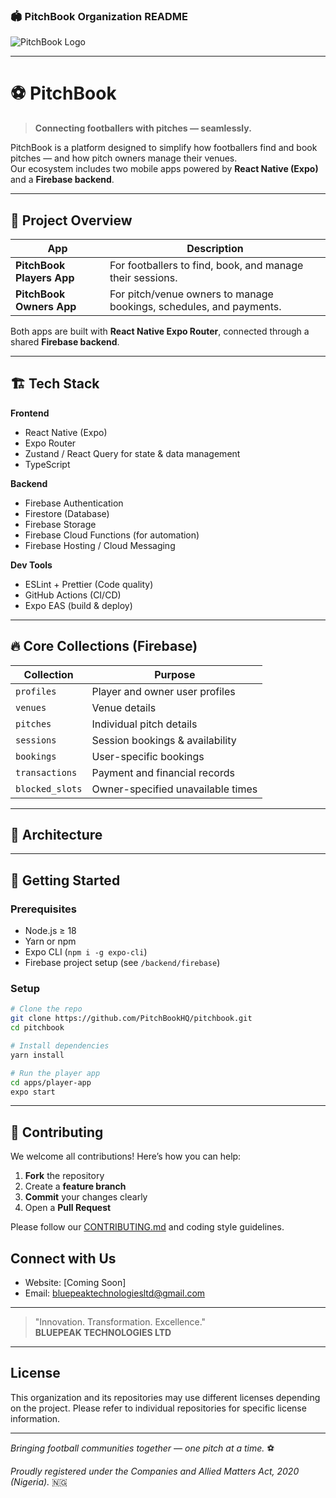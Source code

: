 ### 🏟️ **PitchBook Organization README**
![PitchBook Logo](https://raw.githubusercontent.com/pitchbookng/pitchbookng/refs/heads/main/assets/Secondary_Logo.png)

---


# ⚽ PitchBook

> **Connecting footballers with pitches — seamlessly.**

PitchBook is a platform designed to simplify how footballers find and book pitches — and how pitch owners manage their venues.  
Our ecosystem includes two mobile apps powered by **React Native (Expo)** and a **Firebase backend**.

---

## 🧩 Project Overview

| App | Description |
| --- | --- |
| **PitchBook Players App** | For footballers to find, book, and manage their sessions. |
| **PitchBook Owners App** | For pitch/venue owners to manage bookings, schedules, and payments. |

Both apps are built with **React Native Expo Router**, connected through a shared **Firebase backend**.

---

## 🏗️ Tech Stack

**Frontend**
- React Native (Expo)
- Expo Router
- Zustand / React Query for state & data management
- TypeScript

**Backend**
- Firebase Authentication
- Firestore (Database)
- Firebase Storage
- Firebase Cloud Functions (for automation)
- Firebase Hosting / Cloud Messaging

**Dev Tools**
- ESLint + Prettier (Code quality)
- GitHub Actions (CI/CD)
- Expo EAS (build & deploy)

---

## 🔥 Core Collections (Firebase)

| Collection | Purpose |
| ----------- | -------- |
| `profiles` | Player and owner user profiles |
| `venues` | Venue details |
| `pitches` | Individual pitch details |
| `sessions` | Session bookings & availability |
| `bookings` | User-specific bookings |
| `transactions` | Payment and financial records |
| `blocked_slots` | Owner-specified unavailable times |

---

## 🧠 Architecture

---

## 🚀 Getting Started

### Prerequisites
- Node.js ≥ 18
- Yarn or npm
- Expo CLI (`npm i -g expo-cli`)
- Firebase project setup (see `/backend/firebase`)

### Setup
```bash
# Clone the repo
git clone https://github.com/PitchBookHQ/pitchbook.git
cd pitchbook

# Install dependencies
yarn install

# Run the player app
cd apps/player-app
expo start
````

---

## 🤝 Contributing

We welcome all contributions!
Here’s how you can help:

1. **Fork** the repository
2. Create a **feature branch**
3. **Commit** your changes clearly
4. Open a **Pull Request**

Please follow our [CONTRIBUTING.md](./CONTRIBUTING.md) and coding style guidelines.


## Connect with Us
- Website: [Coming Soon]
- Email: bluepeaktechnologiesltd@gmail.com

---

> "Innovation. Transformation. Excellence."  
> **BLUEPEAK TECHNOLOGIES LTD**

---

## License
This organization and its repositories may use different licenses depending on the project. Please refer to individual repositories for specific license information.

---

*Bringing football communities together — one pitch at a time.* ⚽

*Proudly registered under the Companies and Allied Matters Act, 2020 (Nigeria).* 🇳🇬
